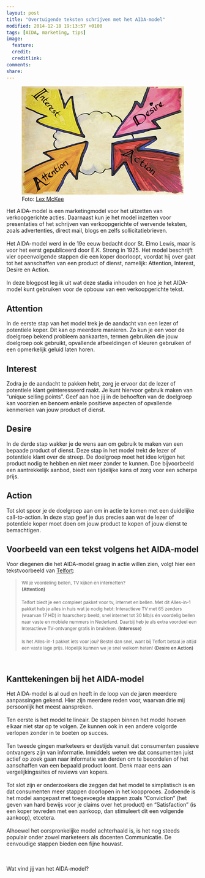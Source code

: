 ```yaml
---
layout: post
title: "Overtuigende teksten schrijven met het AIDA-model"
modified: 2014-12-18 19:13:57 +0100
tags: [AIDA, marketing, tips]
image:
  feature: 
  credit: 
  creditlink: 
comments: 
share: 
---
```

<figure>
<img src="/images/aida.jpg" alt="De vier stappen van het AIDA-model">
<figcaption>Foto: <a href="http://bit.ly/1zx0G0U">Lex McKee</a></figcaption>
</figure>

Het AIDA-model is een marketingmodel voor het uitzetten van verkoopgerichte acties. Daarnaast kun je het model inzetten voor presentaties of het schrijven van verkoopgerichte of wervende teksten, zoals advertenties, direct mail, blogs en zelfs sollicitatiebrieven.
<br><br>
Het AIDA-model werd in de 19e eeuw bedacht door St. Elmo Lewis, maar is voor het eerst gepubliceerd door E.K. Strong in 1925.
Het model beschrijft vier opeenvolgende stappen die een koper doorloopt, voordat hij over gaat tot het aanschaffen van een product of dienst, namelijk: Attention, Interest, Desire en Action. 
<br><br>
In deze blogpost leg ik uit wat deze stadia inhouden en hoe je het AIDA-model kunt gebruiken voor de opbouw van een verkoopgerichte tekst.


<h2>Attention</h2>
In de eerste stap van het model trek je de aandacht van een lezer of potentiele koper. Dit kan op meerdere manieren. Zo kun je een voor de doelgroep bekend probleem aankaarten, termen gebruiken die jouw doelgroep ook gebruikt, opvallende afbeeldingen of kleuren gebruiken of een opmerkelijk geluid laten horen.

<h2>Interest</h2>
Zodra je de aandacht te pakken hebt, zorg je ervoor dat de lezer of potentiele klant geinteresseerd raakt. Je kunt hiervoor gebruik maken van “unique selling points”. Geef aan hoe jij in de behoeften van de doelgroep kan voorzien en benoem enkele positieve aspecten of opvallende kenmerken van jouw product of dienst. 

<h2>Desire</h2>
In de derde stap wakker je de wens aan om gebruik te maken van een bepaade product of dienst. Deze stap in het model trekt de lezer of potentiele klant over de streep. De doelgroep moet het idee krijgen het product nodig te hebben en niet meer zonder te kunnen. 
Doe bijvoorbeeld een aantrekkelijk aanbod, biedt een tijdelijke kans of zorg voor een scherpe prijs. 

<h2>Action</h2>
Tot slot spoor je de doelgroep aan om in actie te komen met een duidelijke call-to-action. In deze stap geef je dus precies aan wat de lezer of potentiele koper moet doen om jouw product te kopen of jouw dienst te bemachtigen. 


<h2>Voorbeeld van een tekst volgens het AIDA-model</h2>
Voor diegenen die het AIDA-model graag in actie willen zien, volgt hier een tekstvoorbeeld van <a href="https://internetshop.telfort.nl/alles-in-1-basispakket/?omn_ic=product_box:hp:alles_in_1::">Telfort</a>:

<blockquote><small>
Wil je voordeling bellen, TV kijken en internetten?
<br><strong>(Attention)</strong>
<br><br>
Telfort biedt je een compleet pakket voor tv, internet en bellen. Met dit Alles-in-1 pakket heb je alles in huis wat je nodig hebt: Interactieve TV met 65 zenders (waarvan 17 HD) in haarscherp beeld, snel internet tot 30 Mb/s én voordelig bellen naar vaste en mobiele nummers in Nederland. Daarbij heb je als extra voordeel een Interactieve TV-ontvanger gratis in bruikleen. <strong>(Interesse)</strong>
<br><br>
Is het Alles-in-1 pakket iets voor jou? Bestel dan snel, want bij Telfort betaal je altijd een vaste lage prijs. Hopelijk kunnen we je snel welkom heten! <strong>(Desire en Action)</strong>
</small></blockquote>

<br>
<h2>Kanttekeningen bij het AIDA-model</h2>

Het AIDA-model is al oud en heeft in de loop van de jaren meerdere aanpassingen gekend. Hier zijn meerdere reden voor, waarvan drie mij persoonlijk het meest aanspreken.
<br><br> 
Ten eerste is het model te lineair. De stappen binnen het model hoeven elkaar niet star op te volgen. Ze kunnen ook in een andere volgorde verlopen zonder in te boeten op succes. 
<br><br>
Ten tweede gingen marketeers er destijds vanuit dat consumenten passieve ontvangers zijn van informatie. Inmiddels weten we dat consumenten juist actief op zoek gaan naar informatie van derden om te beoordelen of het aanschaffen van een bepaald product loont. Denk maar eens aan vergelijkingssites of reviews van kopers. 
<br><br>
Tot slot zijn er onderzoekers die zeggen dat het model te simplistisch is en dat consumenten meer stappen doorlopen in het koopproces. Zodoende is het model aangepast met toegevoegde stappen zoals “Conviction” (het geven van hard bewijs voor je claims over het product) en “Satisfaction” (is een koper tevreden met een aankoop, dan stimuleert dit een volgende aankoop), etcetera.
<br><br>
Alhoewel het oorspronkelijke model achterhaald is, is het nog steeds populair onder zowel marketeers als docenten Communicatie. De eenvoudige stappen bieden een fijne houvast.

<br><br>
Wat vind jij van het AIDA-model?

